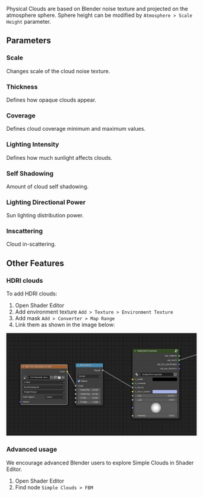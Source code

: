 Physical Clouds are based on Blender noise texture and projected on the atmosphere sphere. Sphere height can be modified by `Atmosphere > Scale Height` parameter.

## Parameters

### Scale
Changes scale of the cloud noise texture.

### Thickness
Defines how opaque clouds appear.

### Coverage
Defines cloud coverage minimum and maximum values.

### Lighting Intensity
Defines how much sunlight affects clouds.

### Self Shadowing
Amount of cloud self shadowing.

### Lighting Directional Power
Sun lighting distribution power.

### Inscattering
Cloud in-scattering.

## Other Features

### HDRI clouds

To add HDRI clouds:

1. Open Shader Editor
2. Add environment texture `Add > Texture > Environment Texture`
3. Add mask `Add > Converter > Map Range`
4. Link them as shown in the image below:

[![HDRI Clouds](img/clouds/hdri-node-setup.jpg)](img/clouds/hdri-node-setup.jpg)

### Advanced usage
We encourage advanced Blender users to explore Simple Clouds in Shader Editor.

1. Open Shader Editor
2. Find node `Simple Clouds > FBM`